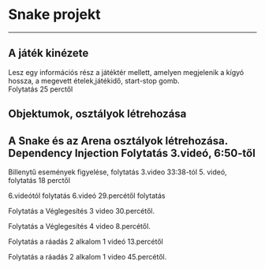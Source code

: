 ﻿# Snake projekt
---

## A játék kinézete
Lesz egy információs rész a játéktér mellett, amelyen megjelenik a kígyó hossza, a megevett ételek,játékidő, start-stop gomb.  
Folytatás 25 perctől

## Objektumok, osztályok létrehozása
A Snake és az Arena osztályok létrehozása. Dependency Injection
Folytatás 3.videó, 6:50-től
---
Billenytű események figyelése, folytatás 3.video 33:38-tól
5. videó, folytatás 18 perctől

6.videótól folytatás
6.videó 29.percétől folytatás

Folytatás  a Véglegesítés 3 video 30.percétől.

Folytatás  a Véglegesítés 4 video 8.percétől.

Folytatás a ráadás 2 alkalom 1 videó 13.percétől

Folytatás a ráadás 2 alkalom 1 video 45.percétől.

